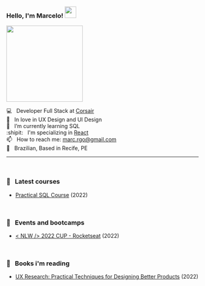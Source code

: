 ### Hello, I'm Marcelo! <img src="https://media.giphy.com/media/hvRJCLFzcasrR4ia7z/giphy.gif" width="30px" height="30px">


<img src="https://media.giphy.com/media/MCOjEND5u6PGVFCnOE/giphy.gif" width="200px">

💻 &nbsp; Developer Full Stack at [Corsair](https://suporte-corsair.com.br/)<br>
📕 &nbsp; In love in UX Design and UI Design <br>
🌱 &nbsp; I’m currently learning SQL<br>
:shipit: &nbsp; I'm specializing in [React](https://github.com/facebook/react/) <br>
📫 &nbsp; How to reach me: marc.rgo@gmail.com <br>
🏡 &nbsp; Brazilian, Based in Recife, PE

---

&#xa0;

### 📕 &nbsp; Latest courses

- [Practical SQL Course](https://github.com/marc-go/SQLCursoPratico) (2022)

&#xa0;

### :ticket: &nbsp; Events and bootcamps
- [< NLW /> 2022 CUP - Rocketseat](https://github.com/marcg-dev/nlw-copa-2022) (2022)

&#xa0;

### :green_book: &nbsp; Books i'm reading
- [UX Research: Practical Techniques for Designing Better Products](https://www.amazon.com.br/UX-Research-Brad-Nunnally/dp/149195129X) (2022)


<!---
marc-go/marc-go is a ✨ special ✨ repository because its `README.md` (this file) appears on your GitHub profile.
You can click the Preview link to take a look at your changes.
--->

